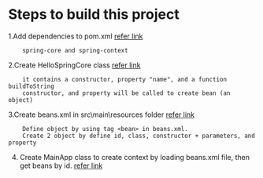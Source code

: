 # Steps to build this project

1.Add dependencies to pom.xml [refer link](https://github.com/colenhuttran/spring-seftstudy/blob/master/spring_bean_xml/pom.xml)

		spring-core and spring-context
	
2.Create HelloSpringCore class [refer link](https://github.com/colenhuttran/spring-seftstudy/blob/master/spring_bean_xml/src/main/java/com/javalearning/spring_bean_xml/HelloSpringCore.java)

		it contains a constructor, property "name", and a function buildToString
		constructor, and property will be called to create bean (an object)
		
3.Create beans.xml in src\main\resources folder [refer link](https://github.com/colenhuttran/spring-seftstudy/blob/master/spring_bean_xml/src/main/resources/beans.xml)

		Define object by using tag <bean> in beans.xml.
		Create 2 object by define id, class, constructor + parameters, and property

4. Create MainApp class to create context by loading beans.xml file, then get beans by id. [refer link](https://github.com/colenhuttran/spring-seftstudy/blob/master/spring_bean_xml/src/main/java/com/javalearning/spring_bean_xml/MainApp.java)
